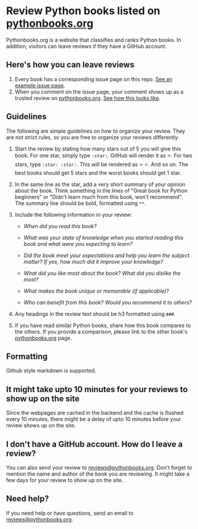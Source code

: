 # Review Python books listed on [pythonbooks.org](http://pythonbooks.org)

Pythonbooks.org is a website that classifies and ranks Python books. In addition, visitors can leave reviews if they have 
a GitHub account.

## Here's how you can leave reviews

1. Every book has a corresponding issue page on this repo. [See an example issue page](https://github.com/gutfeeling/pythonbooks_reviews/issues/80).
2. When you comment on the issue page, your comment shows up as a trusted review on [pythonbooks.org](http://pythonbooks.org). [See how 
this looks like](http://pythonbooks.org/two-scoops-of-django-best-practices-for-django-18/#review-row).

## Guidelines

The following are simple guidelines on how to organize your review. They are not strict rules, so you are free to organize your 
reviews differently. 

1. Start the review by stating how many stars out of 5 you will give this book. For one star, simply type `:star:`. GitHub 
will render it as :star:. For two stars, type `:star: :star:`. This will be rendered as :star: :star:. And so on. The best 
books should get 5 stars and the worst books should get 1 star.

2. In the same line as the star, add a very short summary of your opinion about the book. Think something in the lines of "Great book for Python beginners" or "Didn't learn much from this book, won't recommend". The summary line should be bold, formatted using `**`.

3. Include the following information in your review:
    
   - *When did you read this book?*
   
   - *What was your state of knowledge when you started reading this book and what were you expecting to learn?*

   - *Did the book meet your expectations and help you learn the subject matter? If yes, how much did it improve your 
     knowledge?*

   - *What did you like most about the book? What did you dislike the most?*
   
   - *What makes the book unique or memorable (if applicable)?*
   
   - *Who can benefit from this book? Would you recommend it to others?*
   
4. Any headings in the review text should be h3 formatted using `###`. 

3. If you have read similar Python books, share how this book compares to the others. If you provide a comparison, please link to the other book's [pythonbooks.org](http://pythonbooks.org) page.

## Formatting 

Github style markdown is supported. 

## It might take upto 10 minutes for your reviews to show up on the site

Since the webpages are cached in the backend and the cache is flushed every 10 minutes, there might be a delay of upto 
10 minutes before your review shows up on the site.

## I don't have a GitHub account. How do I leave a review?

You can also send your review to reviews@pythonbooks.org. Don't forget to mention the name and author of the book you are 
reviewing. It might take a few days for your review to show up on the site. 

## Need help?

If you need help or have questions, send an email to reviews@pythonbooks.org. 
